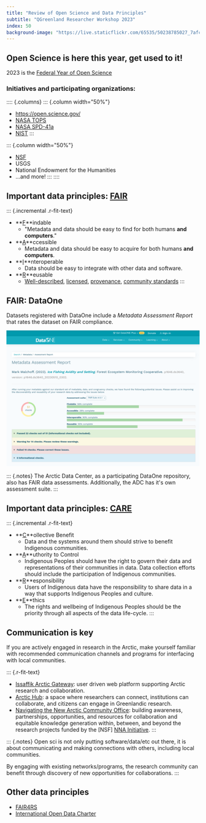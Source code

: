 ```yaml
---
title: "Review of Open Science and Data Principles"
subtitle: "QGreenland Researcher Workshop 2023"
index: 50
background-image: "https://live.staticflickr.com/65535/50238785027_7afce99e9c_k.jpg"
---
```


## Open Science is here this year, get used to it!

2023 is the [Federal Year of Open
    Science](https://www.whitehouse.gov/ostp/news-updates/2023/01/11/fact-sheet-biden-harris-administration-announces-new-actions-to-advance-open-and-equitable-research/)

### Initiatives and participating organizations:

:::: {.columns}
::: {.column width="50%"}
* <https://open.science.gov/>
* [NASA TOPS](https://science.nasa.gov/open-science/transform-to-open-science)
* [NASA
    SPD-41a](https://science.nasa.gov/science-red/s3fs-public/atoms/files/SMD-information-policy-SPD-41a.pdf)
* [NIST](https://www.nist.gov/open/year-open-science)
:::

::: {.column width="50%"}
* [NSF](https://www.nsf.gov/pubs/2023/nsf23053/nsf23053.jsp?org=NSF)
* USGS
* National Endowment for the Humanities
* ...and more!
:::
::::


## Important data principles: [FAIR](https://www.go-fair.org/fair-principles/)

<!-- TODO: more links! -->
<!-- alex disable easy -->
::: {.incremental .r-fit-text}
* **<u>F</u>**indable
    * "Metadata and data should be easy to find for both humans **and computers**."
* **<u>A</u>**ccessible
    * Metadata and data should be easy to acquire for both humans **and computers**.
* **<u>I</u>**nteroperable
    * Data should be easy to integrate with other data and software.
      <!-- Should we mention the utility of "self-describing" data formats here? -->
* **<u>R</u>**eusable
    * [Well-described](https://www.go-fair.org/fair-principles/r1-metadata-richly-described-plurality-accurate-relevant-attributes/),
      [licensed](https://www.go-fair.org/fair-principles/r1-1-metadata-released-clear-accessible-data-usage-license/),
      [provenance](https://www.go-fair.org/fair-principles/r1-2-metadata-associated-detailed-provenance/),
      [community standards](https://www.go-fair.org/fair-principles/r1-3-metadata-meet-domain-relevant-community-standards/)
:::
<!-- alex enable easy -->


## FAIR: DataOne

Datasets registered with DataOne include a _Metadata Assessment Report_ that
rates the dataset on FAIR compliance.

![DataOne FAIR assessment](/_media/data_one_fair_assessment.png)

::: {.notes}
The Arctic Data Center, as a participating DataOne repository, also has FAIR
data assessments. Additionally, the ADC has it's own assessment suite.
:::



## Important data principles: [CARE](https://www.gida-global.org/care)

::: {.incremental .r-fit-text}
* **<u>C</u>**ollective Benefit
    * Data and the systems around them should strive to benefit Indigenous
      communities.
* **<u>A</u>**uthority to Control
    * Indigenous Peoples should have the right to govern their data and
      representations of their communities in data. Data collection efforts
      should include the participation of Indigenous communities.
* **<u>R</u>**esponsibility
    * Users of Indigenous data have the responsibility to share data in a way
      that supports Indigenous Peoples and culture.
* **<u>E</u>**thics
    * The rights and wellbeing of Indigenous Peoples should be the priority
      through all aspects of the data life-cycle.
:::


## Communication is key

If you are actively engaged in research in the Arctic, make yourself familiar
with recommended communication channels and programs for interfacing with local
communities.

::: {.r-fit-text}
* [Issaffik Arctic Gateway](https://isaaffik.org/): user driven web platform
  supporting Arctic research and collaboration.
* [Arctic Hub](https://arctichub.gl/): a space where researchers can connect,
  institutions can collaborate, and citizens can engage in Greenlandic research.
* [Navigating the New Arctic Community Office](https://nna-co.org/): building
  awareness, partnerships, opportunities, and resources for collaboration and
  equitable knowledge generation within, between, and beyond the research
  projects funded by the [NSF] [NNA
  Initiative](https://www.nsf.gov/news/special_reports/big_ideas/arctic.jsp).
:::


::: {.notes}
Open sci is not only putting software/data/etc out there, it is about
communicating and making connections with others, including local communities.

By engaging with existing networks/programs, the research community can benefit
through discovery of new opportunities for collaborations.
:::



## Other data principles

* [FAIR4RS](https://www.rd-alliance.org/groups/fair-research-software-fair4rs-wg)
* [International Open Data Charter](https://opendatacharter.net/)
